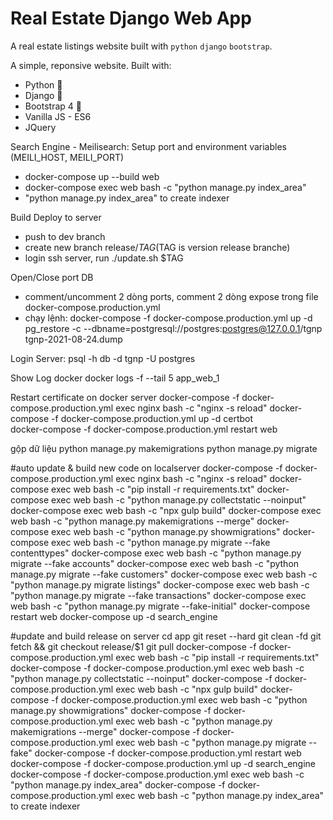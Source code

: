 # Real Estate Django Web App

A real estate listings website built with `python` `django` `bootstrap`.

A simple, reponsive  website. Built with:

- Python 🐍
- Django 🎸
- Bootstrap 4 🌈
- Vanilla JS - ES6
- JQuery


Search Engine - Meilisearch:   Setup port and environment variables (MEILI_HOST, MEILI_PORT)
- docker-compose up --build web
- docker-compose exec web bash -c "python manage.py index_area"
- "python manage.py index_area" to create indexer

Build Deploy to server
- push to dev branch
- create new branch release/$TAG ($TAG is version release branche)
- login ssh server, run ./update.sh $TAG

Open/Close port DB
- comment/uncomment 2 dòng ports, comment 2 dòng expose trong file docker-compose.production.yml
- chạy lệnh: docker-compose -f docker-compose.production.yml up -d
pg_restore -c --dbname=postgresql://postgres:postgres@127.0.0.1/tgnp tgnp-2021-08-24.dump

Login Server:
    psql -h db -d tgnp -U postgres

Show Log docker
    docker logs -f --tail 5 app_web_1

Restart certificate on docker server
    docker-compose -f docker-compose.production.yml exec nginx bash -c "nginx -s reload"
    docker-compose -f docker-compose.production.yml up -d certbot  
    docker-compose -f docker-compose.production.yml restart web

gộp dữ liệu
    python manage.py makemigrations
    python manage.py migrate

#auto update & build new code on localserver
    docker-compose -f docker-compose.production.yml exec nginx bash -c "nginx -s reload"
    docker-compose exec web bash -c "pip install -r requirements.txt"
    docker-compose exec web bash -c "python manage.py collectstatic --noinput"
    docker-compose exec web bash -c "npx gulp build"
    docker-compose exec web bash -c "python manage.py makemigrations --merge"
    docker-compose exec web bash -c "python manage.py showmigrations"
    docker-compose exec web bash -c "python manage.py migrate --fake contenttypes"
    docker-compose exec web bash -c "python manage.py migrate --fake accounts"
    docker-compose exec web bash -c "python manage.py migrate --fake customers"
    docker-compose exec web bash -c "python manage.py migrate listings"
    docker-compose exec web bash -c "python manage.py migrate --fake transactions"
    docker-compose exec web bash -c "python manage.py migrate --fake-initial"
    docker-compose restart web
    docker-compose up -d search_engine

#update and build release on server
    cd app
    git reset --hard
    git clean -fd
    git fetch && git checkout release/$1
    git pull
    docker-compose -f docker-compose.production.yml exec web bash -c "pip install -r requirements.txt"
    docker-compose -f docker-compose.production.yml exec web bash -c "python manage.py collectstatic --noinput"
    docker-compose -f docker-compose.production.yml exec web bash -c "npx gulp build"
    docker-compose -f docker-compose.production.yml exec web bash -c "python manage.py showmigrations"
    docker-compose -f docker-compose.production.yml exec web bash -c "python manage.py makemigrations --merge"
    docker-compose -f docker-compose.production.yml exec web bash -c "python manage.py migrate --fake"
    docker-compose -f docker-compose.production.yml restart web
    docker-compose -f docker-compose.production.yml up -d search_engine
    docker-compose -f docker-compose.production.yml exec web bash -c "python manage.py index_area"
    docker-compose -f docker-compose.production.yml exec web bash -c "python manage.py index_area" to create indexer
